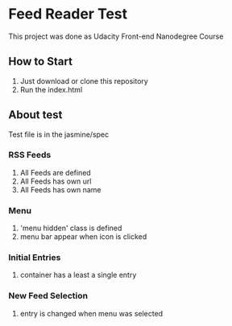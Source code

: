 # Feed Reader Test

This project was done as Udacity Front-end Nanodegree Course

## How to Start

1. Just download or clone this repository 
2. Run the index.html

## About test
Test file is in the jasmine/spec

### RSS Feeds
1. All Feeds are defined
2. All Feeds has own url
3. All Feeds has own name

### Menu
1. 'menu hidden' class is defined
2. menu bar appear when icon is clicked

### Initial Entries
1. container has a least a single entry

### New Feed Selection
1. entry is changed when menu was selected

